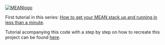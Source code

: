 [![MEANlogo](http://www.nikola-breznjak.com/blog/wp-content/uploads/2015/06/MEAN_Grunt_604x270.png)](http://www.nikola-breznjak.com/blog/codeproject/how-to-add-a-comment-field-to-mean-js-article-example/)

First tutorial in this series: [How to get your MEAN stack up and running in less than a minute](http://www.nikola-breznjak.com/blog/codeproject/how-to-get-your-mean-stack-up-and-running-in-less-than-a-minute/).


Tutorial acompanying this code with a step by step on how to recreate this project can be found [here](http://www.nikola-breznjak.com/blog/codeproject/how-to-add-a-comment-field-to-mean-js-article-example/).
